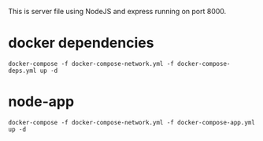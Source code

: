 This is server file using NodeJS and express running on port 8000.
# docker dependencies
```
docker-compose -f docker-compose-network.yml -f docker-compose-deps.yml up -d
```

# node-app 
```
docker-compose -f docker-compose-network.yml -f docker-compose-app.yml up -d
```
